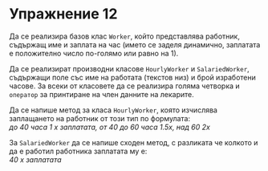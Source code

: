 Упражнение 12
=============

Да се реализира базов клас `Worker`, който представлява работник, съдържащ име и заплата на час (името се заделя динамично, заплатата е положително число по-голямо или равно на 1).

Да се реализират производни класове `HourlyWorker` и `SalariedWorker`, съдържащи поле със име на работата (текстов низ) и брой изработени часове. За всеки от класовете да се реализира голяма четворка и `оператор` за принтиране на член данните на лекарите.

Да се напише метод за класа `HourlyWorker`, която изчислява заплащането на работник от този тип по формулата:<br>
_до 40 часа 1 x заплатата, от 40 до 60 часа 1.5x, над 60 2x_

За `SalariedWorker` да се напише сходен метод, с разликата че колкото и да е работил работника заплатата му е:<br>
_40 x заплатата_

